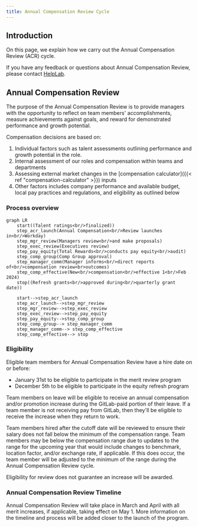 ```yaml
---
title: Annual Compensation Review Cycle
---
```


## Introduction

On this page, we explain how we carry out the Annual Compensation Review (ACR) cycle. 

If you have any feedback or questions about Annual Compensation Review, please contact [HelpLab](/handbook/business-technology/enterprise-applications/guides/helplab-guide). 

## Annual Compensation Review

The purpose of the Annual Compensation Review is to provide managers with the opportunity to reflect on team members' accomplishments, measure achievements against goals, and reward for demonstrated performance and growth potential.

Compensation decisions are based on:

1. Individual factors such as talent assessments outlining performance and growth potential in the role.
1. Internal assessment of our roles and compensation within teams and departments
1. Assessing external market changes in the [compensation calculator]({{< ref "compensation-calculator" >}}) inputs
1. Other factors includes company performance and available budget, local pay practices and regulations, and eligibility as outlined below

### Process overview

```mermaid
graph LR
    start((Talent ratings<br/>finalized))
    step_acr_launch(Annual Compensation<br/>Review launches in<br/>Workday)
    step_mgr_review(Managers review<br/>and make proposals)
    step_exec_review(Executives review)
    step_pay_equity(Total Rewards<br/>conducts pay equity<br/>audit)
    step_comp_group(Comp Group approval)
    step_manager_comm(Manager informs<br/>direct reports of<br/>compensation review<br>outcomes)
    step_comp_effective(New<br/>compensation<br/>effective 1<br/>Feb 2024)
    stop((Refresh grants<br/>approved during<br/>quarterly grant date))

    start-->step_acr_launch
    step_acr_launch-->step_mgr_review
    step_mgr_review-->step_exec_review
    step_exec_review-->step_pay_equity
    step_pay_equity-->step_comp_group
    step_comp_group--> step_manager_comm
    step_manager_comm--> step_comp_effective
    step_comp_effective--> stop
```

### Eligibility

Eligible team members for Annual Compensation Review have a hire date on or before:

- January 31st to be eligible to participate in the merit review program
- December 5th to be eligible to participate in the equity refresh program

Team members on leave will be eligible to receive an annual compensation and/or promotion increase during the GitLab-paid portion of their leave. If a team member is not receiving pay from GitLab, then they'll be eligible to receive the increase when they return to work.

Team members hired after the cutoff date will be reviewed to ensure their salary does not fall below the minimum of the compensation range. Team members may be below the compensation range due to updates to the range for the upcoming year that would include changes to benchmark, location factor, and/or exchange rate, if applicable. If this does occur, the team member will be adjusted to the minimum of the range during the Annual Compensation Review cycle.

Eligibility for review does not guarantee an increase will be awarded. 

### Annual Compensation Review Timeline

Annual Compensation Review will take place in March and April with all merit increases, if applicable, taking effect on May 1. More information on the timeline and process will be added closer to the launch of the program. 
